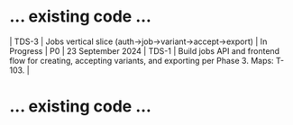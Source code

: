 # ... existing code ...

| TDS-3 | Jobs vertical slice (auth→job→variant→accept→export) | In Progress | P0 | 23 September 2024 | TDS-1 | Build jobs API and frontend flow for creating, accepting variants, and exporting per Phase 3. Maps: T-103. |

# ... existing code ...
